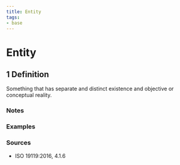 ```yaml
---
title: Entity
tags:
- base
---
```


# Entity

## 1 Definition 

Something that has separate and distinct existence and objective or conceptual reality.

### Notes 


### Examples 

### Sources
- ISO 19119:2016, 4.1.6

